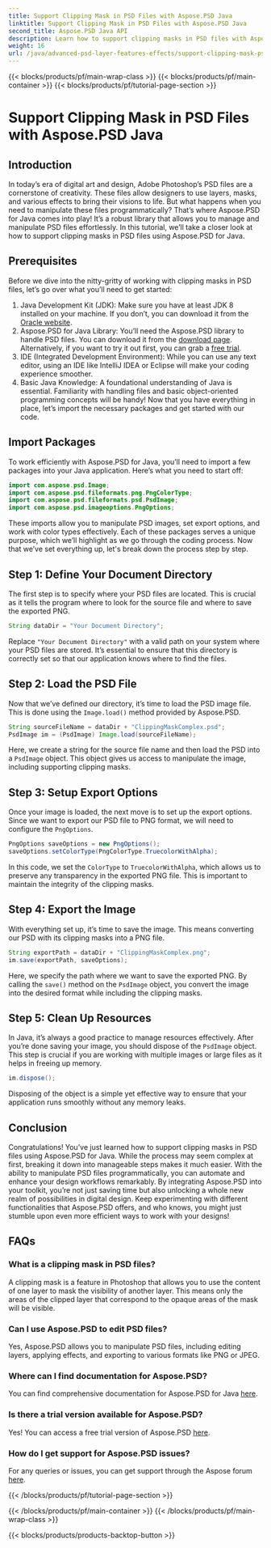 ```yaml
---
title: Support Clipping Mask in PSD Files with Aspose.PSD Java
linktitle: Support Clipping Mask in PSD Files with Aspose.PSD Java
second_title: Aspose.PSD Java API
description: Learn how to support clipping masks in PSD files with Aspose.PSD for Java. Follow our step-by-step guide to easily manipulate PSD images.
weight: 16
url: /java/advanced-psd-layer-features-effects/support-clipping-mask-psd-files/
---
```


{{< blocks/products/pf/main-wrap-class >}}
{{< blocks/products/pf/main-container >}}
{{< blocks/products/pf/tutorial-page-section >}}

# Support Clipping Mask in PSD Files with Aspose.PSD Java

## Introduction
In today’s era of digital art and design, Adobe Photoshop’s PSD files are a cornerstone of creativity. These files allow designers to use layers, masks, and various effects to bring their visions to life. But what happens when you need to manipulate these files programmatically? That’s where Aspose.PSD for Java comes into play! It’s a robust library that allows you to manage and manipulate PSD files effortlessly. In this tutorial, we’ll take a closer look at how to support clipping masks in PSD files using Aspose.PSD for Java. 
## Prerequisites
Before we dive into the nitty-gritty of working with clipping masks in PSD files, let’s go over what you’ll need to get started:
1. Java Development Kit (JDK): Make sure you have at least JDK 8 installed on your machine. If you don’t, you can download it from the [Oracle website](https://www.oracle.com/java/technologies/javase-jdk8-downloads.html).
2. Aspose.PSD for Java Library: You’ll need the Aspose.PSD library to handle PSD files. You can download it from the [download page](https://releases.aspose.com/psd/java/). Alternatively, if you want to try it out first, you can grab a [free trial](https://releases.aspose.com/).
3. IDE (Integrated Development Environment): While you can use any text editor, using an IDE like IntelliJ IDEA or Eclipse will make your coding experience smoother.
4. Basic Java Knowledge: A foundational understanding of Java is essential. Familiarity with handling files and basic object-oriented programming concepts will be handy!
Now that you have everything in place, let’s import the necessary packages and get started with our code.
## Import Packages
To work efficiently with Aspose.PSD for Java, you’ll need to import a few packages into your Java application. Here’s what you need to start off:
```java
import com.aspose.psd.Image;
import com.aspose.psd.fileformats.png.PngColorType;
import com.aspose.psd.fileformats.psd.PsdImage;
import com.aspose.psd.imageoptions.PngOptions;
```
These imports allow you to manipulate PSD images, set export options, and work with color types effectively. Each of these packages serves a unique purpose, which we’ll highlight as we go through the coding process.
Now that we’ve set everything up, let's break down the process step by step.
## Step 1: Define Your Document Directory
The first step is to specify where your PSD files are located. This is crucial as it tells the program where to look for the source file and where to save the exported PNG.
```java
String dataDir = "Your Document Directory";
```
Replace `"Your Document Directory"` with a valid path on your system where your PSD files are stored. It’s essential to ensure that this directory is correctly set so that our application knows where to find the files. 
## Step 2: Load the PSD File
Now that we’ve defined our directory, it’s time to load the PSD image file. This is done using the `Image.load()` method provided by Aspose.PSD.
```java
String sourceFileName = dataDir + "ClippingMaskComplex.psd";
PsdImage im = (PsdImage) Image.load(sourceFileName);
```
Here, we create a string for the source file name and then load the PSD into a `PsdImage` object. This object gives us access to manipulate the image, including supporting clipping masks.
## Step 3: Setup Export Options
Once your image is loaded, the next move is to set up the export options. Since we want to export our PSD file to PNG format, we will need to configure the `PngOptions`.
```java
PngOptions saveOptions = new PngOptions();
saveOptions.setColorType(PngColorType.TruecolorWithAlpha);
```
In this code, we set the `ColorType` to `TruecolorWithAlpha`, which allows us to preserve any transparency in the exported PNG file. This is important to maintain the integrity of the clipping masks.
## Step 4: Export the Image
With everything set up, it’s time to save the image. This means converting our PSD with its clipping masks into a PNG file.
```java
String exportPath = dataDir + "ClippingMaskComplex.png";
im.save(exportPath, saveOptions);
```
Here, we specify the path where we want to save the exported PNG. By calling the `save()` method on the `PsdImage` object, you convert the image into the desired format while including the clipping masks.
## Step 5: Clean Up Resources
In Java, it’s always a good practice to manage resources effectively. After you’re done saving your image, you should dispose of the `PsdImage` object. This step is crucial if you are working with multiple images or large files as it helps in freeing up memory.
```java
im.dispose();
```
Disposing of the object is a simple yet effective way to ensure that your application runs smoothly without any memory leaks.
## Conclusion
Congratulations! You’ve just learned how to support clipping masks in PSD files using Aspose.PSD for Java. While the process may seem complex at first, breaking it down into manageable steps makes it much easier. With the ability to manipulate PSD files programmatically, you can automate and enhance your design workflows remarkably.
By integrating Aspose.PSD into your toolkit, you’re not just saving time but also unlocking a whole new realm of possibilities in digital design. Keep experimenting with different functionalities that Aspose.PSD offers, and who knows, you might just stumble upon even more efficient ways to work with your designs!
## FAQs
### What is a clipping mask in PSD files?
A clipping mask is a feature in Photoshop that allows you to use the content of one layer to mask the visibility of another layer. This means only the areas of the clipped layer that correspond to the opaque areas of the mask will be visible.
### Can I use Aspose.PSD to edit PSD files?
Yes, Aspose.PSD allows you to manipulate PSD files, including editing layers, applying effects, and exporting to various formats like PNG or JPEG.
### Where can I find documentation for Aspose.PSD?
You can find comprehensive documentation for Aspose.PSD for Java [here](https://reference.aspose.com/psd/java/).
### Is there a trial version available for Aspose.PSD?
Yes! You can access a free trial version of Aspose.PSD [here](https://releases.aspose.com/).
### How do I get support for Aspose.PSD issues?
For any queries or issues, you can get support through the Aspose forum [here](https://forum.aspose.com/c/psd/34).

{{< /blocks/products/pf/tutorial-page-section >}}

{{< /blocks/products/pf/main-container >}}
{{< /blocks/products/pf/main-wrap-class >}}

{{< blocks/products/products-backtop-button >}}
